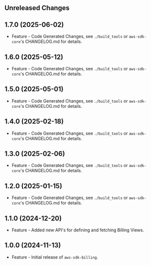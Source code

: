 Unreleased Changes
------------------

1.7.0 (2025-06-02)
------------------

* Feature - Code Generated Changes, see `./build_tools` or `aws-sdk-core`'s CHANGELOG.md for details.

1.6.0 (2025-05-12)
------------------

* Feature - Code Generated Changes, see `./build_tools` or `aws-sdk-core`'s CHANGELOG.md for details.

1.5.0 (2025-05-01)
------------------

* Feature - Code Generated Changes, see `./build_tools` or `aws-sdk-core`'s CHANGELOG.md for details.

1.4.0 (2025-02-18)
------------------

* Feature - Code Generated Changes, see `./build_tools` or `aws-sdk-core`'s CHANGELOG.md for details.

1.3.0 (2025-02-06)
------------------

* Feature - Code Generated Changes, see `./build_tools` or `aws-sdk-core`'s CHANGELOG.md for details.

1.2.0 (2025-01-15)
------------------

* Feature - Code Generated Changes, see `./build_tools` or `aws-sdk-core`'s CHANGELOG.md for details.

1.1.0 (2024-12-20)
------------------

* Feature - Added new API's for defining and fetching Billing Views.

1.0.0 (2024-11-13)
------------------

* Feature - Initial release of `aws-sdk-billing`.

